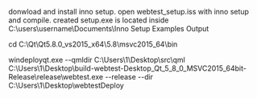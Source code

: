 donwload and install inno setup.
open webtest_setup.iss with inno setup and compile.
created setup.exe is located inside C:\users\username\Documents\Inno Setup Examples Output

cd C:\Qt\Qt5.8.0_vs2015_x64\5.8\msvc2015_64\bin

windeployqt.exe --qmldir C:\Users\1\Desktop\src\qml C:\Users\1\Desktop\build-webtest-Desktop_Qt_5_8_0_MSVC2015_64bit-Release\release\webtest.exe  --release --dir C:\Users\1\Desktop\webtestDeploy
